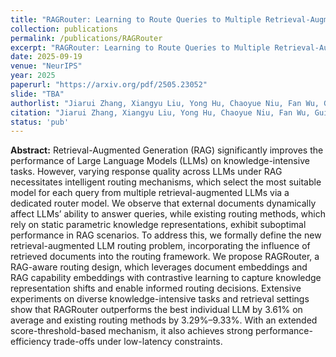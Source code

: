 ```yaml
---
title: "RAGRouter: Learning to Route Queries to Multiple Retrieval-Augmented Language Models"
collection: publications
permalink: /publications/RAGRouter
excerpt: "RAGRouter: Learning to Route Queries to Multiple Retrieval-Augmented Language Models"
date: 2025-09-19
venue: "NeurIPS"
year: 2025
paperurl: "https://arxiv.org/pdf/2505.23052"
slide: "TBA"
authorlist: "Jiarui Zhang, Xiangyu Liu, Yong Hu, Chaoyue Niu, Fan Wu, Guihai Chen"
citation: "Jiarui Zhang, Xiangyu Liu, Yong Hu, Chaoyue Niu, Fan Wu, Guihai Chen. 2025. RAGRouter: Learning to Route Queries to Multiple Retrieval-Augmented Language Models. In Proceedings of the Thirty-Ninth Annual Conference on Neural Information Processing Systems (NeurIPS'25), Dec 2-7, 2025, San Diego Convention Center, USA, 19 pages."
status: 'pub'
---
```

**Abstract:**
Retrieval-Augmented Generation (RAG) significantly improves the performance of Large Language Models (LLMs) on knowledge-intensive tasks. However, varying response quality across LLMs under RAG necessitates intelligent routing mechanisms, which select the most suitable model for each query from multiple retrieval-augmented LLMs via a dedicated router model. We observe that external documents dynamically affect LLMs’ ability to answer queries, while existing routing methods, which rely on static parametric knowledge representations, exhibit suboptimal performance in RAG scenarios. To address this, we formally define the new retrieval-augmented LLM routing problem, incorporating the influence of retrieved documents into the routing framework. We propose RAGRouter, a RAG-aware routing design, which leverages document embeddings and RAG capability embeddings with contrastive learning to capture knowledge representation shifts and enable informed routing decisions. Extensive experiments on diverse knowledge-intensive tasks and retrieval settings show that RAGRouter outperforms the best individual LLM by 3.61% on average and existing routing methods by 3.29%–9.33%. With an extended score-threshold-based mechanism, it also achieves strong performance-efficiency trade-offs under low-latency constraints.
